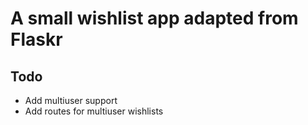 # A small wishlist app adapted from Flaskr
## Todo
* Add multiuser support
* Add routes for multiuser wishlists
